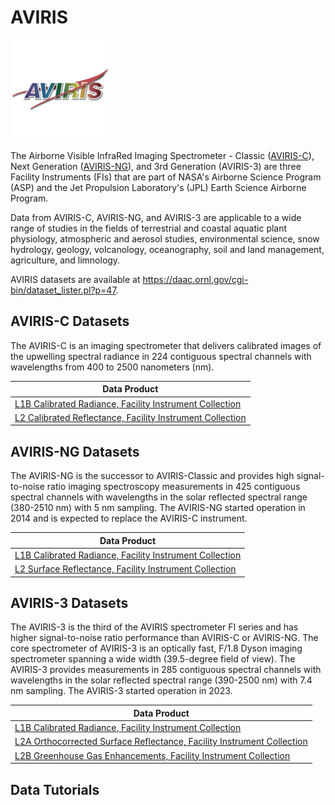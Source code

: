 # AVIRIS
![alt text](../images/aviris.png)

The Airborne Visible InfraRed Imaging Spectrometer - Classic ([AVIRIS-C](https://aviris.jpl.nasa.gov/)), Next Generation ([AVIRIS-NG](https://avirisng.jpl.nasa.gov/)), and 3rd Generation (AVIRIS-3) are three Facility Instruments (FIs) that are part of NASA's Airborne Science Program (ASP) and the Jet Propulsion Laboratory's (JPL) Earth Science Airborne Program. 

Data from AVIRIS-C, AVIRIS-NG, and AVIRIS-3 are applicable to a wide range of studies in the fields of terrestrial and coastal aquatic plant physiology, atmospheric and aerosol studies, environmental science, snow hydrology, geology, volcanology, oceanography, soil and land management, agriculture, and limnology.

AVIRIS datasets are available at https://daac.ornl.gov/cgi-bin/dataset_lister.pl?p=47.

## AVIRIS-C Datasets
The AVIRIS-C is an imaging spectrometer that delivers calibrated images of the upwelling spectral radiance in 224 contiguous spectral channels with wavelengths from 400 to 2500 nanometers (nm). 

| Data Product |
| --- |
| [L1B Calibrated Radiance, Facility Instrument Collection](https://doi.org/10.3334/ORNLDAAC/2155) |
| [L2 Calibrated Reflectance, Facility Instrument Collection](https://doi.org/10.3334/ORNLDAAC/2154) |

## AVIRIS-NG Datasets
The AVIRIS-NG is the successor to AVIRIS-Classic and provides high signal-to-noise ratio imaging spectroscopy measurements in 425 contiguous spectral channels with wavelengths in the solar reflected spectral range (380-2510 nm) with 5 nm sampling. The AVIRIS-NG started operation in 2014 and is expected to replace the AVIRIS-C instrument. 

| Data Product |
| --- |
| [L1B Calibrated Radiance, Facility Instrument Collection](https://doi.org/10.3334/ORNLDAAC/2095) |
| [L2 Surface Reflectance, Facility Instrument Collection](https://doi.org/10.3334/ORNLDAAC/2110) |

## AVIRIS-3 Datasets
The AVIRIS-3 is the third of the AVIRIS spectrometer FI series and has higher signal-to-noise ratio performance than AVIRIS-C or AVIRIS-NG. The core spectrometer of AVIRIS-3 is an optically fast, F/1.8 Dyson imaging spectrometer spanning a wide width (39.5-degree field of view). The AVIRIS-3 provides measurements in 285 contiguous spectral channels with wavelengths in the solar reflected spectral range (390-2500 nm) with 7.4 nm sampling. The AVIRIS-3 started operation in 2023. 

| Data Product |
| --- |
| [L1B Calibrated Radiance, Facility Instrument Collection](https://doi.org/10.3334/ORNLDAAC/2356) |
| [L2A Orthocorrected Surface Reflectance, Facility Instrument Collection](https://doi.org/10.3334/ORNLDAAC/2357) |
| [L2B Greenhouse Gas Enhancements, Facility Instrument Collection](https://doi.org/10.3334/ORNLDAAC/2358) |


## Data Tutorials
